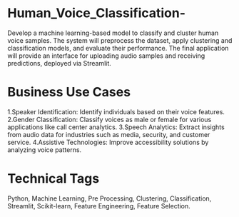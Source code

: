 # Human_Voice_Classification-
Develop a machine learning-based model to classify and cluster human voice samples.  The system will preprocess the dataset, apply clustering and classification models, and evaluate their performance. The final application will provide an interface for uploading audio samples and receiving predictions, deployed via Streamlit.
#  Business Use Cases
  1.Speaker Identification:
      Identify individuals based on their voice features.
  2.Gender Classification:
      Classify voices as male or female for various applications like call center analytics.
  3.Speech Analytics:
      Extract insights from audio data for industries such as media, security, and customer service.
  4.Assistive Technologies:
      Improve accessibility solutions by analyzing voice patterns.
# Technical Tags
Python, Machine Learning, Pre Processing, Clustering, Classification, Streamlit, Scikit-learn, Feature Engineering, Feature Selection.
